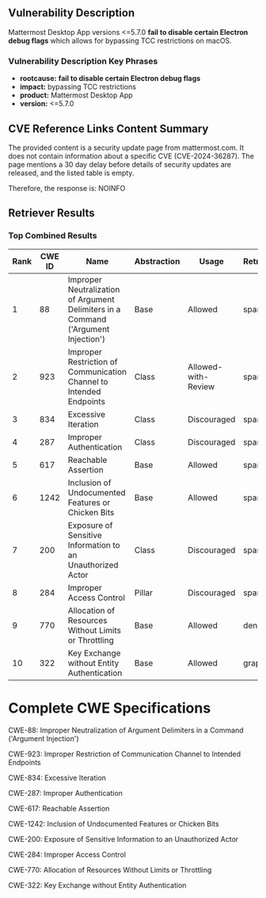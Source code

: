 ## Vulnerability Description
Mattermost Desktop App versions <=5.7.0 **fail to disable certain Electron debug flags** which allows for bypassing TCC restrictions on macOS.

### Vulnerability Description Key Phrases
- **rootcause:** **fail to disable certain Electron debug flags**
- **impact:** bypassing TCC restrictions
- **product:** Mattermost Desktop App
- **version:** <=5.7.0

## CVE Reference Links Content Summary
The provided content is a security update page from mattermost.com. It does not contain information about a specific CVE (CVE-2024-36287). The page mentions a 30 day delay before details of security updates are released, and the listed table is empty.

Therefore, the response is: NOINFO

## Retriever Results

### Top Combined Results

| Rank | CWE ID | Name | Abstraction | Usage  | Retrievers | Individual Scores |
|------|--------|------|-------------|-------|------------|-------------------|
| 1 | 88 | Improper Neutralization of Argument Delimiters in a Command ('Argument Injection') | Base | Allowed | sparse | 0.130 |
| 2 | 923 | Improper Restriction of Communication Channel to Intended Endpoints | Class | Allowed-with-Review | sparse | 0.118 |
| 3 | 834 | Excessive Iteration | Class | Discouraged | sparse | 0.113 |
| 4 | 287 | Improper Authentication | Class | Discouraged | sparse | 0.112 |
| 5 | 617 | Reachable Assertion | Base | Allowed | sparse | 0.109 |
| 6 | 1242 | Inclusion of Undocumented Features or Chicken Bits | Base | Allowed | sparse | 0.108 |
| 7 | 200 | Exposure of Sensitive Information to an Unauthorized Actor | Class | Discouraged | sparse | 0.108 |
| 8 | 284 | Improper Access Control | Pillar | Discouraged | sparse | 0.107 |
| 9 | 770 | Allocation of Resources Without Limits or Throttling | Base | Allowed | dense | 0.442 |
| 10 | 322 | Key Exchange without Entity Authentication | Base | Allowed | graph | 0.003 |



# Complete CWE Specifications

CWE-88: Improper Neutralization of Argument Delimiters in a Command ('Argument Injection')

CWE-923: Improper Restriction of Communication Channel to Intended Endpoints

CWE-834: Excessive Iteration

CWE-287: Improper Authentication

CWE-617: Reachable Assertion

CWE-1242: Inclusion of Undocumented Features or Chicken Bits

CWE-200: Exposure of Sensitive Information to an Unauthorized Actor

CWE-284: Improper Access Control

CWE-770: Allocation of Resources Without Limits or Throttling

CWE-322: Key Exchange without Entity Authentication